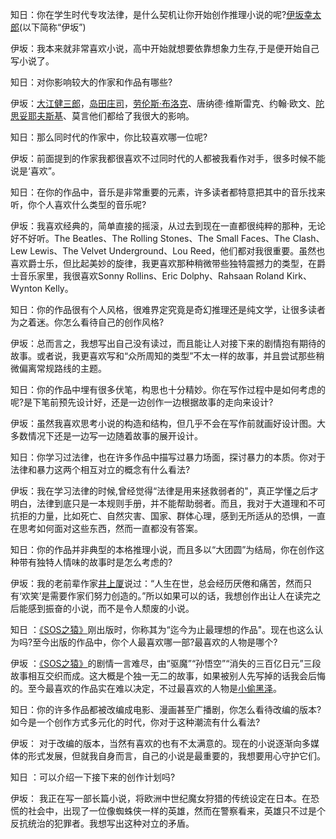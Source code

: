 知日：你在学生时代专攻法律，是什么契机让你开始创作推理小说的呢?[伊坂幸太郎](伊坂幸太郎.md)(以下简称“伊坂”)

伊坂：我本来就非常喜欢小说，高中开始就想要依靠想象力生存,于是便开始自己写小说了。

知日：对你影响较大的作家和作品有哪些?

伊坂：[大江健三郎](大江健三郎.md)，[岛田庄司](岛田庄司.md)，[劳伦斯·布洛克](劳伦斯·布洛克.md)、唐纳德·维斯雷克、约翰·欧文、[陀思妥耶夫斯基](陀思妥耶夫斯基.md)、莫言他们都给了我很大的影响。

知日：那么同时代的作家中，你比较喜欢哪一位呢?

伊坂：前面提到的作家我都很喜欢不过同时代的人都被我看作对手，很多时候不能说是‘喜欢”。

知日：在你的作品中，音乐是非常重要的元素，许多读者都特意把其中的音乐找来听，你个人喜欢什么类型的音乐呢?

伊坂：我喜欢经典的，简单直接的摇滚，从过去到现在一直都很纯粹的那种，无论好不好听。The Beatles、The Rolling Stones、The Small Faces、The Clash、Lew Lewis、The Velvet Underground、Lou Reed，他们都对我很重要。虽然也喜欢爵士乐，但比起美妙的旋律，我更喜欢那种稍微带些独特震撼力的类型，在爵士音乐家里，我很喜欢Sonny Rollins、Eric Dolphy、Rahsaan Roland Kirk、Wynton Kelly。

知日：你的作品很有个人风格，很难界定究竟是奇幻推理还是纯文学，让很多读者为之着迷。你怎么看待自己的创作风格?

伊坂：总而言之，我想写出自己没有读过，而且能让人对接下来的剧情抱有期待的故事。或者说，我更喜欢写和“众所周知的类型”不太一样的故事，并且尝试那些稍微偏离常规路线的主题。

知日：你的作品中埋有很多伏笔，构思也十分精妙。你在写作过程中是如何考虑的呢?是下笔前预先设计好，还是一边创作一边根据故事的走向来设计?

伊坂：虽然我喜欢思考小说的构造和结构，但几乎不会在写作前就画好设计图。大多数情况下还是一边写一边随着故事的展开设计。

知日：你学习过法律，也在许多作品中描写过暴力场面，探讨暴力的本质。你对于法律和暴力这两个相互对立的概念有什么看法?

伊坂：我在学习法律的时候,曾经觉得“法律是用来拯救弱者的"，真正学懂之后才明白，法律到底只是一本规则手册，并不能帮助弱者。而且，我对于大道理和不可抗拒的力量，比如死亡、自然灾害、国家、群体心理，感到无所适从的恐惧，一直在思考如何面对这些东西，然而一直都没有答案。

知日：你的作品并非典型的本格推理小说，而且多以“大团圆”为结局，你在创作这种带有独特人情味的故事时是怎么考虑的?

伊坂：我的老前辈作家[井上厦](井上厦.md)说过：“人生在世，总会经历厌倦和痛苦，然而只有‘欢笑’是需要作家们努力创造的。”所以如果可以的话，我想创作出让人在读完之后能感到振奋的小说，而不是令人颓废的小说。

知日 ：[《SOS之猿》](《SOS之猿》.md)刚出版时，你称其为“迄今为止最理想的作品"。现在也这么认为吗?至今出版的作品中，你个人最喜欢哪一部?最喜欢的人物是哪个?

伊坂 ：[《SOS之猿》](《SOS之猿》.md)的剧情一言难尽，由“驱魔”“孙悟空”“消失的三百亿日元”三段故事相互交织而成。这大概是个独一无二的故事，如果被别人先写掉的话我会后悔的。至今最喜欢的作品实在难以决定，不过最喜欢的人物是[小偷黑泽](小偷黑泽.md)。

知日：你的许多作品都被改编成电影、漫画甚至广播剧，你怎么看待改编的版本?如今是一个创作方式多元化的时代，你对于这种潮流有什么看法?

伊坂： 对于改编的版本，当然有喜欢的也有不太满意的。现在的小说逐渐向多媒体的形式发展，但就我自身而言，自己的小说是最重要的，我想要用心守护它们。

知日 ：可以介绍一下接下来的创作计划吗?

伊坂： 我正在写一部长篇小说，将欧洲中世纪魔女狩猎的传统设定在日本。在恐慌的社会中，出现了一位像蜘蛛侠一样的英雄，然而在警察看来，英雄只不过是个反抗统治的犯罪者。我想写出这种对立的矛盾。